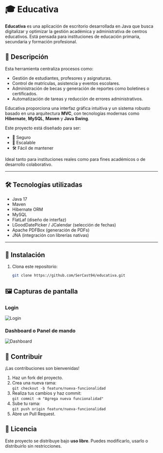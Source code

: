 # 🎓 Educativa

**Educativa** es una aplicación de escritorio desarrollada en Java que busca digitalizar y optimizar la gestión académica y administrativa de centros educativos. Está pensada para instituciones de educación primaria, secundaria y formación profesional.

## 📌 Descripción

Esta herramienta centraliza procesos como:

- Gestión de estudiantes, profesores y asignaturas.
- Control de matrículas, asistencia y eventos escolares.
- Administración de becas y generación de reportes como boletines o certificados.
- Automatización de tareas y reducción de errores administrativos.

Educativa proporciona una interfaz gráfica intuitiva y un sistema robusto basado en una arquitectura **MVC**, con tecnologías modernas como **Hibernate**, **MySQL**, **Maven** y **Java Swing**.

Este proyecto está diseñado para ser:
- 🔐 Seguro
- 🔁 Escalable
- 🛠️ Fácil de mantener

Ideal tanto para instituciones reales como para fines académicos o de desarrollo colaborativo.

---

## 🛠 Tecnologías utilizadas

- Java 17
- Maven
- Hibernate ORM
- MySQL
- FlatLaf (diseño de interfaz)
- LGoodDatePicker / JCalendar (selección de fechas)
- Apache PDFBox (generación de PDFs)
- JNA (integración con librerías nativas)

---

## 🚀 Instalación

1. Clona este repositorio:

   ```bash
   git clone https://github.com/SerCast94/educativa.git

## 🖼️ Capturas de pantalla

### Login

![Login](docs/screenshots/dashboardScreenshot.png)

### Dashboard o Panel de mando

![Dashboard](docs/screenshots/loginScreenshot.png)

## 🤝 Contribuir

¡Las contribuciones son bienvenidas!

1. Haz un fork del proyecto.
2. Crea una nueva rama:  
   `git checkout -b feature/nueva-funcionalidad`
3. Realiza tus cambios y haz commit:  
   `git commit -m "Agrega nueva funcionalidad"`
4. Sube tu rama:  
   `git push origin feature/nueva-funcionalidad`
5. Abre un Pull Request.


## 📄 Licencia

Este proyecto se distribuye bajo **uso libre**. Puedes modificarlo, usarlo o distribuirlo sin restricciones.
